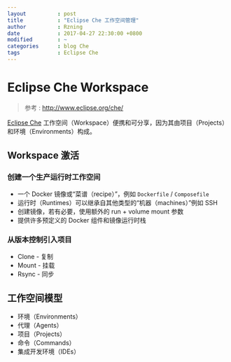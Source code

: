 ```yaml
---
layout          : post
title           : "Eclipse Che 工作空间管理"
author          : Rzning
date            : 2017-04-27 22:30:00 +0800
modified        : ~
categories      : blog Che
tags            : Eclipse Che
---
```


Eclipse Che Workspace
=====================

> 参考 : <http://www.eclipse.org/che/>

[Eclipse Che] 工作空间（Workspace）便携和可分享，因为其由项目（Projects）和环境（Environments）构成。

## Workspace 激活

### 创建一个生产运行时工作空间

- 一个 Docker 镜像或“菜谱（recipe）”，例如 `Dockerfile` / `Composefile`
- 运行时（Runtimes）可以继承自其他类型的“机器（machines）”例如 SSH
- 创建镜像，若有必要，使用额外的 run + volume mount 参数
- 提供许多预定义的 Docker 组件和镜像运行时栈

### 从版本控制引入项目

- Clone - 复制
- Mount - 挂载
- Rsync - 同步

## 工作空间模型

- 环境（Environments）
- 代理（Agents）
- 项目（Projects）
- 命令（Commands）
- 集成开发环境（IDEs）





[Eclipse Che]: <http://www.eclipse.org/che/>